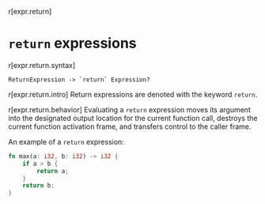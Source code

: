 r[expr.return]
# `return` expressions

r[expr.return.syntax]
```grammar,expressions
ReturnExpression -> `return` Expression?
```

r[expr.return.intro]
Return expressions are denoted with the keyword `return`.

r[expr.return.behavior]
Evaluating a `return` expression moves its argument into the designated output location for the current function call, destroys the current function activation frame, and transfers control to the caller frame.

An example of a `return` expression:

```rust
fn max(a: i32, b: i32) -> i32 {
    if a > b {
        return a;
    }
    return b;
}
```

